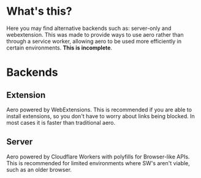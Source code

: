 # What's this?

Here you may find alternative backends such as: server-only and webextension. This was made to provide ways to use aero rather than through a service worker, allowing aero to be used more efficiently in certain environments. **This is incomplete**.

# Backends

## Extension
Aero powered by WebExtensions. This is recommended if you are able to install extensions, so you don't have to worry about links being blocked. In most cases it is faster than traditional aero.

## Server
Aero powered by Cloudflare Workers with polyfills for Browser-like APIs. This is recommended for limited environments where SW's aren't viable, such as an older browser.